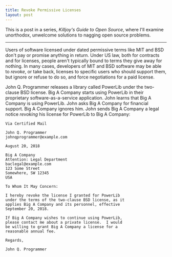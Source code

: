 ```yaml
---
title: Revoke Permissive Licenses
layout: post
---
```


This is a post in a series, _Killjoy's Guide to Open Source_, where I'll examine unorthodox, unwelcome solutions to nagging open source problems.

---

Users of software licensed under dated permissive terms like MIT and BSD don't pay or promise anything in return.  Under US law, both for contracts and for licenses, people aren't typically bound to terms they give away for nothing.  In many cases, developers of MIT and BSD software may be able to _revoke_, or take back, licenses to specific users who should support them, but ignore or refuse to do so, and force negotiations for a paid license.

John Q. Programmer releases a library called PowerLib under the two-clause BSD license.  Big A Company starts using PowerLib in their proprietary software-as-a-service application.  John learns that Big A Company is using PowerLib.  John asks Big A Company for financial support.  Big A Company ignores him.  John sends Big A Company a legal notice _revoking_ his license for PowerLib to Big A Company:

    Via Certified Mail

    John Q. Programmer
    johnqprogrammer@example.com

    August 20, 2018

    Big A Company
    Attention: Legal Department
    baclegal@example.com
    123 Some Street
    Somewhere, SW 12345
    USA

    To Whom It May Concern:

    I hereby revoke the license I granted for PowerLib
    under the terms of the two-clause BSD license, as it
    applies Big A Company and its personnel, effective
    September 20, 2018.

    If Big A Company wishes to continue using PowerLib,
    please contact me about a private license.  I would
    be willing to grant Big A Company a license for a
    reasonable annual fee.

    Regards,

    John Q. Programmer
